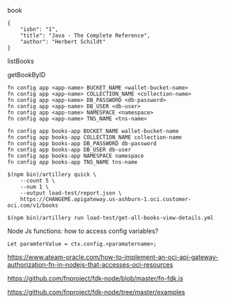 


book
```
{
    "isbn": "1",
    "title": "Java - The Complete Reference",
    "author": "Herbert Schildt"
}
```

listBooks



getBookByID

```
fn config app <app-name> BUCKET_NAME <wallet-bucket-name>
fn config app <app-name> COLLECTION_NAME <collection-name>
fn config app <app-name> DB_PASSWORD <db-password>
fn config app <app-name> DB_USER <db-user>
fn config app <app-name> NAMESPACE <namespace>
fn config app <app-name> TNS_NAME <tns-name>
```
```
fn config app books-app BUCKET_NAME wallet-bucket-name
fn config app books-app COLLECTION_NAME collection-name
fn config app books-app DB_PASSWORD db-password
fn config app books-app DB_USER db-user
fn config app books-app NAMESPACE namespace
fn config app books-app TNS_NAME tns-name
```


```
$(npm bin)/artillery quick \
    --count 5 \
    --num 1 \
    --output load-test/report.json \
    https://CHANGEME.apigateway.us-ashburn-1.oci.customer-oci.com/v1/books
```

```
$(npm bin)/artillery run load-test/get-all-books-view-details.yml
```


Node Js functions: how to access config variables? 
```
Let paramterValue = ctx.config.<paramatername>;
```
https://www.ateam-oracle.com/how-to-implement-an-oci-api-gateway-authorization-fn-in-nodejs-that-accesses-oci-resources


https://github.com/fnproject/fdk-node/blob/master/fn-fdk.js


https://github.com/fnproject/fdk-node/tree/master/examples
